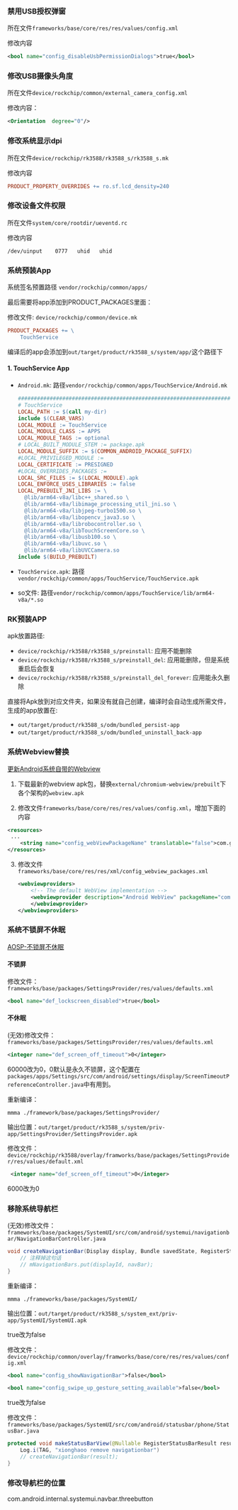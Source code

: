 ###  禁用USB授权弹窗

所在文件`frameworks/base/core/res/res/values/config.xml`

修改内容

```xml
<bool name="config_disableUsbPermissionDialogs">true</bool>
```

### 修改USB摄像头角度

所在文件`device/rockchip/common/external_camera_config.xml`

修改内容：

```xml
<Orientation  degree="0"/>
```

### 修改系统显示dpi

所在文件`device/rockchip/rk3588/rk3588_s/rk3588_s.mk`

修改内容

```mk
PRODUCT_PROPERTY_OVERRIDES += ro.sf.lcd_density=240
```

### 修改设备文件权限

所在文件`system/core/rootdir/ueventd.rc`

修改内容

```shell
/dev/uinput    0777   uhid   uhid
```

### 系统预装App

系统签名预置路径 `vendor/rockchip/common/apps/`

最后需要将app添加到PRODUCT_PACKAGES里面：

修改文件: `device/rockchip/common/device.mk`

```mk
PRODUCT_PACKAGES += \
    TouchService
```

编译后的app会添加到`out/target/product/rk3588_s/system/app/`这个路径下

#### 1. TouchService App

+ `Android.mk`: 路径`vendor/rockchip/common/apps/TouchService/Android.mk`

  ```mk
  ###############################################################################
  # TouchService
  LOCAL_PATH := $(call my-dir)
  include $(CLEAR_VARS)
  LOCAL_MODULE := TouchService
  LOCAL_MODULE_CLASS := APPS
  LOCAL_MODULE_TAGS := optional
  # LOCAL_BUILT_MODULE_STEM := package.apk
  LOCAL_MODULE_SUFFIX := $(COMMON_ANDROID_PACKAGE_SUFFIX)
  #LOCAL_PRIVILEGED_MODULE :=
  LOCAL_CERTIFICATE := PRESIGNED
  #LOCAL_OVERRIDES_PACKAGES := 
  LOCAL_SRC_FILES := $(LOCAL_MODULE).apk
  LOCAL_ENFORCE_USES_LIBRARIES := false
  LOCAL_PREBUILT_JNI_LIBS := \
  	@lib/arm64-v8a/libc++_shared.so \
  	@lib/arm64-v8a/libimage_processing_util_jni.so \
  	@lib/arm64-v8a/libjpeg-turbo1500.so \
  	@lib/arm64-v8a/libopencv_java3.so \
  	@lib/arm64-v8a/librobocontroller.so \
  	@lib/arm64-v8a/libTouchScreenCore.so \
  	@lib/arm64-v8a/libusb100.so \
  	@lib/arm64-v8a/libuvc.so \
  	@lib/arm64-v8a/libUVCCamera.so 
  include $(BUILD_PREBUILT)
  ```

+ `TouchService.apk`: 路径`vendor/rockchip/common/apps/TouchService/TouchService.apk`

+ so文件: 路径`vendor/rockchip/common/apps/TouchService/lib/arm64-v8a/*.so`

### RK预装APP

apk放置路径: 

+ `device/rockchip/rk3588/rk3588_s/preinstall`: 应用不能删除
+ `device/rockchip/rk3588/rk3588_s/preinstall_del`: 应用能删除，但是系统重启后会恢复
+ `device/rockchip/rk3588/rk3588_s/preinstall_del_forever`: 应用能永久删除

直接将Apk放到对应文件夹，如果没有就自己创建，编译时会自动生成所需文件，生成的app放置在:

+ `out/target/product/rk3588_s/odm/bundled_persist-app`
+ `out/target/product/rk3588_s/odm/bundled_uninstall_back-app`

### 系统Webview替换

[更新Android系统自带的Webview](http://www.vaststargames.com/read.php?tid=26&fid=13&page=1#172)

1. 下载最新的webview apk包，替换`external/chromium-webview/prebuilt`下各个架构的`webview.apk`

2.  修改文件`frameworks/base/core/res/res/values/config.xml`，增加下面的内容

   ```xml
   <resources>
    ...
       <string name="config_webViewPackageName" translatable="false">com.google.android.webview</string>
   </resources>
   ```

3. 修改文件`frameworks/base/core/res/res/xml/config_webview_packages.xml`

   ```xml
   <webviewproviders>
       <!-- The default WebView implementation -->
       <webviewprovider description="Android WebView" packageName="com.google.android.webview" availableByDefault="true">
       </webviewprovider>
   </webviewproviders>
   ```

### 系统不锁屏不休眠

[AOSP-不锁屏不休眠](https://blog.csdn.net/qq23001186/article/details/122416169)

#### 不锁屏

修改文件：`frameworks/base/packages/SettingsProvider/res/values/defaults.xml`

```xml
<bool name="def_lockscreen_disabled">true</bool>
```

#### 不休眠

(无效)修改文件：`frameworks/base/packages/SettingsProvider/res/values/defaults.xml`

```xml
<integer name="def_screen_off_timeout">0</integer>
```

60000改为0，0默认是永久不锁屏，这个配置在`packages/apps/Settings/src/com/android/settings/display/ScreenTimeoutPreferenceController.java`中有用到。

重新编译：

```shell
mmma ./framework/base/packages/SettingsProvider/
```

输出位置：`out/target/product/rk3588_s/system/priv-app/SettingsProvider/SettingsProvider.apk`

修改文件：`device/rockchip/rk3588/overlay/framworks/base/packages/SettingsProvider/res/values/default.xml`

```xml
 <integer name="def_screen_off_timeout">0</integer>
```

6000改为0

### 移除系统导航栏

(无效)修改文件：`frameworks/base/packages/SystemUI/src/com/android/systemui/navigationbar/NavigationBarController.java`

```java
void createNavigationBar(Display display, Bundle savedState, RegisterStatusBarResult result) {
    // 注释掉这句话
  	// mNavigationBars.put(displayId, navBar);
}
```

重新编译：

```shell
mmma ./frameworks/base/packages/SystemUI/
```

输出位置：`out/target/product/rk3588_s/system_ext/priv-app/SystemUI/SystemUI.apk`

true改为false

修改文件：`device/rockchip/common/overlay/framworks/base/core/res/res/values/config.xml`

```xml
<bool name="config_showNavigationBar">false</bool>

<bool name="config_swipe_up_gesture_setting_available">false</bool>
```

true改为false

修改文件：`frameworks/base/packages/SystemUI/src/com/android/statusbar/phone/StatusBar.java`

```java
protected void makeStatusBarView(@Nullable RegisterStatusBarResult result) { 
    Log.i(TAG, "xionghaoo remove navigationbar")
    // createNavigationBar(result);
}
```



### 修改导航栏的位置



com.android.internal.systemui.navbar.threebutton

